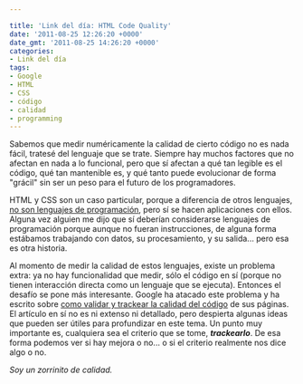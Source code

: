 ```yaml
---

title: 'Link del día: HTML Code Quality'
date: '2011-08-25 12:26:20 +0000'
date_gmt: '2011-08-25 14:26:20 +0000'
categories:
- Link del día
tags:
- Google
- HTML
- CSS
- código
- calidad
- programming
---
```


Sabemos que medir numéricamente la calidad de cierto código no es nada fácil, tratesé del lenguaje que se trate. Siempre hay muchos factores que no afectan en nada a lo funcional, pero que sí afectan a qué tan legible es el código, qué tan mantenible es, y qué tanto puede evolucionar de forma "grácil" sin ser un peso para el futuro de los programadores.

HTML y CSS son un caso particular, porque a diferencia de otros lenguajes, [no son lenguajes de programación](http://stackoverflow.com/questions/145176/is-html-considered-a-programming-language), pero sí se hacen aplicaciones con ellos. Alguna vez alguien me dijo que sí deberían considerarse lenguajes de programación porque aunque no fueran instrucciones, de alguna forma estábamos trabajando con datos, su procesamiento, y su salida... pero esa es otra historia.

Al momento de medir la calidad de estos lenguajes, existe un problema extra: ya no hay funcionalidad que medir, sólo el código en sí (porque no tienen interacción directa como un lenguaje que se ejecuta). Entonces el desafío se pone más interesante. Google ha atacado este problema y ha escrito sobre [como validar y trackear la calidad del código](http://googlewebmastercentral.blogspot.com/2011/07/validation-measuring-and-tracking-code.html) de sus páginas. El artículo en sí no es ni extenso ni detallado, pero despierta algunas ideas que pueden ser útiles para profundizar en este tema. Un punto muy importante es, cualquiera sea el criterio que se tome, ***trackearlo***. De esa forma podemos ver si hay mejora o no... o si el criterio realmente nos dice algo o no.

_Soy un zorrinito de calidad._
